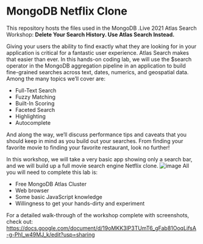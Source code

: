 # MongoDB Netflix Clone

This repository hosts the files used in the MongoDB .Live 2021 Atlas Search Workshop: **Delete Your Search History. Use Atlas Search Instead.**

Giving your users the ability to find exactly what they are looking for in your application is critical for a fantastic user experience. Atlas Search makes that easier than ever. In this hands-on coding lab, we will use the $search operator in the MongoDB aggregation pipeline in an application to build fine-grained searches across text, dates, numerics, and geospatial data. Among the many topics we’ll cover are: 
* Full-Text Search
* Fuzzy Matching
* Built-In Scoring 
* Faceted Search 
* Highlighting
* Autocomplete 

And along the way, we’ll discuss performance tips and caveats that you should keep in mind as you build out your searches. From finding your favorite movie to finding your favorite restaurant, look no further!

In this workshop, we will take a very basic app showing only a search bar, and we will build up a full movie search engine Netflix clone. 
![image](https://user-images.githubusercontent.com/15270412/121970570-71729a80-cd3c-11eb-8891-e92587fa8fcb.png)
All you will need to complete this lab is:
* Free MongoDB Atlas Cluster
* Web browser
* Some basic JavaScript knowledge
* Willingness to get your hands-dirty and experiment

For a detailed walk-through of the workshop complete with screenshots, check out: https://docs.google.com/document/d/19oMKK3lP3TUmT6_gFab81OoqLjfsA-g-PhI_w49MJ_k/edit?usp=sharing


